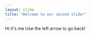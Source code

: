 ```yaml
---
layout: slide
title: "Welcome to our second slide!"
---
```

Hi it's me
Use the left arrow to go back!
